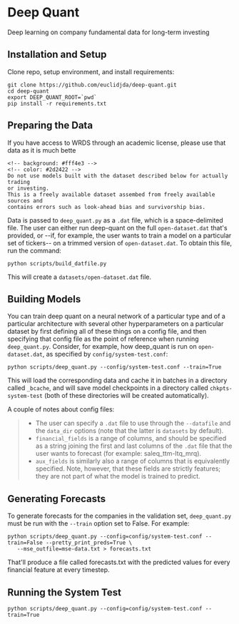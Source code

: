 # Deep Quant

Deep learning on company fundamental data for long-term investing

## Installation and Setup

Clone repo, setup environment, and install requirements:

```shell 
git clone https://github.com/euclidjda/deep-quant.git
cd deep-quant
export DEEP_QUANT_ROOT=`pwd`
pip install -r requirements.txt
```

## Preparing the Data

If you have access to WRDS through an academic license, please use that data
as it is much bette

```text
<!-- background: #fff4e3 -->
<!-- color: #2d2422 -->
Do not use models built with the dataset described below for actually trading 
or investing.
This is a freely available dataset assembed from freely available sources and
contains errors such as look-ahead bias and survivorship bias.
```

Data is passed to `deep_quant.py` as a `.dat` file, which is a space-delimited
file. The user can either run deep-quant on the full `open-dataset.dat` that's
provided, or --if, for example, the user wants to train a model on a particular
set of tickers-- on a trimmed version of `open-dataset.dat`. To obtain this
file, run the command:

`python scripts/build_datfile.py`

This will create a `datasets/open-dataset.dat` file.

## Building Models
You can train deep quant on a neural network of a particular type and of a
particular architecture with several other hyperparameters on a particular
dataset by first defining all of these things on a config file, and then
specifying that config file as the point of reference when running
`deep_quant.py`. Consider, for example, how deep_quant is run on
`open-dataset.dat`, as specified by `config/system-test.conf`:

```shell
python scripts/deep_quant.py --config/system-test.conf --train=True
```
This will load the corresponding data and cache it in batches in a directory
called `_bcache`, and will save model checkpoints in a directory called
`chkpts-system-test` (both of these directories will be created automatically).

A couple of notes about config files:
> * The user can specify a `.dat` file to use through the `--datafile` and the
>   `data_dir` options (note that the latter is `datasets` by default).
> * `financial_fields` is a range of columns, and should be specified as a
>   string joining the first and last columns of the `.dat` file that the user
>   wants to forecast (for example: saleq_ttm-ltq_mrq).
> * `aux_fields` is similarly also a range of columns that is equivalently
>   specified. Note, however, that these fields are strictly features; they are
>   not part of what the model is trained to predict.

## Generating Forecasts
To generate forecasts for the companies in the validation set, `deep_quant.py`
must be run with the `--train` option set to False. For example:

```shell
python scripts/deep_quant.py --config=config/system-test.conf --train=False --pretty_print_preds=True \
   --mse_outfile=mse-data.txt > forecasts.txt
```

That'll produce a file called forecasts.txt with the predicted values for every
financial feature at every timestep.


## Running the System Test

`python scripts/deep_quant.py --config=config/system-test.conf --train=True`
